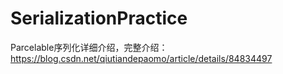 # SerializationPractice
Parcelable序列化详细介绍，完整介绍：https://blog.csdn.net/qiutiandepaomo/article/details/84834497
